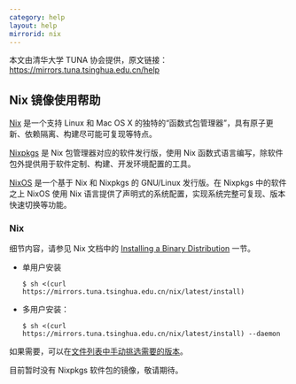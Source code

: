 ```yaml
---
category: help
layout: help
mirrorid: nix
---
```


本文由清华大学 TUNA 协会提供，原文链接：<https://mirrors.tuna.tsinghua.edu.cn/help>


## Nix 镜像使用帮助

[Nix](https://nixos.org/nix) 是一个支持 Linux 和 Mac OS X 的独特的“函数式包管理器”，具有原子更新、依赖隔离、构建尽可能可复现等特点。

[Nixpkgs](https://nixos.org/nixpkgs) 是 Nix 包管理器对应的软件发行版，使用 Nix 函数式语言编写，除软件包外提供用于软件定制、构建、开发环境配置的工具。

[NixOS](https://nixos.org) 是一个基于 Nix 和 Nixpkgs 的 GNU/Linux 发行版。在 Nixpkgs 中的软件之上 NixOS 使用 Nix 语言提供了声明式的系统配置，实现系统完整可复现、版本快速切换等功能。

### Nix

细节内容，请参见 Nix 文档中的 [Installing a Binary Distribution](https://nixos.org/nix/manual/#ch-installing-binary) 一节。

- 单用户安装
    ```console
    $ sh <(curl https://mirrors.tuna.tsinghua.edu.cn/nix/latest/install)
    ```
- 多用户安装：
    ```console
    $ sh <(curl https://mirrors.tuna.tsinghua.edu.cn/nix/latest/install) --daemon
    ```

如果需要，可以在[文件列表中手动挑选需要的版本](https://mirrors.tuna.tsinghua.edu.cn/nix)。

目前暂时没有 Nixpkgs 软件包的镜像，敬请期待。
